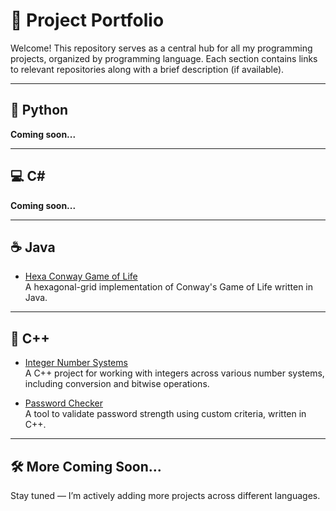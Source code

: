 # 📂 Project Portfolio

Welcome! This repository serves as a central hub for all my programming projects, organized by programming language. Each section contains links to relevant repositories along with a brief description (if available).

---

## 🐍 Python

**Coming soon...**

---

## 💻 C#

**Coming soon...**

---

## ☕ Java

- [Hexa Conway Game of Life](https://github.com/Omar-687/hexa-conway-game-of-life-java)  
  A hexagonal-grid implementation of Conway's Game of Life written in Java.

---

## 💾 C++

- [Integer Number Systems](https://github.com/Omar-687/integer-number-systems)  
  A C++ project for working with integers across various number systems, including conversion and bitwise operations.

- [Password Checker](https://github.com/Omar-687/password-checker)  
  A tool to validate password strength using custom criteria, written in C++.

---

## 🛠️ More Coming Soon...

Stay tuned — I’m actively adding more projects across different languages.